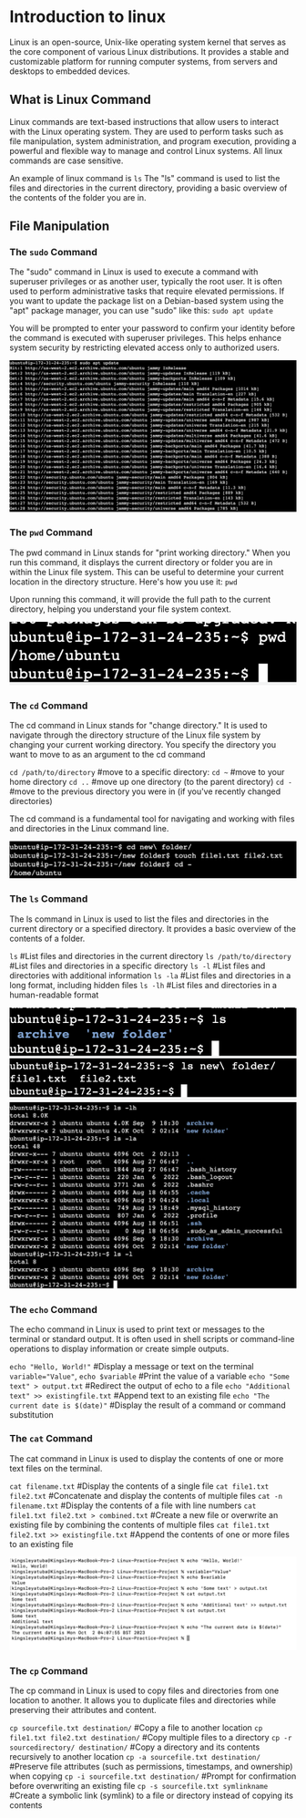 # Introduction to linux
Linux is an open-source, Unix-like operating system kernel that serves as the core component of various Linux distributions. It provides a stable and customizable platform for running computer systems, from servers and desktops to embedded devices.

## What is Linux Command
Linux commands are text-based instructions that allow users to interact with the Linux operating system. They are used to perform tasks such as file manipulation, system administration, and program execution, providing a powerful and flexible way to manage and control Linux systems. All linux commands are case sensitive.

An example of linux command is `ls`
The "ls" command is used to list the files and directories in the current directory, providing a basic overview of the contents of the folder you are in.

## File Manipulation
### The `sudo` Command
The "sudo" command in Linux is used to execute a command with superuser privileges or as another user, typically the root user. It is often used to perform administrative tasks that require elevated permissions. If you want to update the package list on a Debian-based system using the "apt" package manager, you can use "sudo" like this: `sudo apt update`

You will be prompted to enter your password to confirm your identity before the command is executed with superuser privileges. This helps enhance system security by restricting elevated access only to authorized users.

![sudo Command](./img/1.png)

### The `pwd` Command
The pwd command in Linux stands for "print working directory." When you run this command, it displays the current directory or folder you are in within the Linux file system. This can be useful to determine your current location in the directory structure. Here's how you use it: `pwd`

Upon running this command, it will provide the full path to the current directory, helping you understand your file system context.

![pwd Command](./img/2.png)

### The `cd` Command
The cd command in Linux stands for "change directory." It is used to navigate through the directory structure of the Linux file system by changing your current working directory. You specify the directory you want to move to as an argument to the cd command

`cd /path/to/directory`       #move to a specific directory:
`cd ~`                        #move to your home directory
`cd ..`                       #move up one directory (to the parent directory)
`cd - `                       #move to the previous directory you were in (if you've recently changed directories)

The cd command is a fundamental tool for navigating and working with files and directories in the Linux command line. 

![pwd Command](./Img/3.png)

### The `ls` Command 
The ls command in Linux is used to list the files and directories in the current directory or a specified directory. It provides a basic overview of the contents of a folder.

`ls`                          #List files and directories in the current directory
`ls /path/to/directory`       #List files and directories in a specific directory
`ls -l`                       #List files and directories with additional information
`ls -la`                      #List files and directories in a long format, including hidden files
`ls -lh`                      #List files and directories in a human-readable format

![pwd Command](./img/4.png)
![pwd Command](./img/5.png)
![pwd Command](./img/6.png)

### The `echo` Command

The echo command in Linux is used to print text or messages to the terminal or standard output. It is often used in shell scripts or command-line operations to display information or create simple outputs.

`echo "Hello, World!"`                                  #Display a message or text on the terminal
`variable="Value"`, `echo $variable`                    #Print the value of a variable
`echo "Some text" > output.txt`                         #Redirect the output of echo to a file
`echo "Additional text" >> existingfile.txt`            #Append text to an existing file
`echo "The current date is $(date)"`                    #Display the result of a command or command substitution


### The `cat` Command
The cat command in Linux is used to display the contents of one or more text files on the terminal. 

`cat filename.txt`                              #Display the contents of a single file
`cat file1.txt file2.txt`                       #Concatenate and display the contents of multiple files
`cat -n filename.txt`                           #Display the contents of a file with line numbers
`cat file1.txt file2.txt > combined.txt`        #Create a new file or overwrite an existing file by combining the contents of multiple files
`cat file1.txt file2.txt >> existingfile.txt`   #Append the contents of one or more files to an existing file

![pwd Command](./img/7.png)

### The `cp` Command
The cp command in Linux is used to copy files and directories from one location to another. It allows you to duplicate files and directories while preserving their attributes and content.

`cp sourcefile.txt destination/`            #Copy a file to another location
`cp file1.txt file2.txt destination/`       #Copy multiple files to a directory
`cp -r sourcedirectory/ destination/`       #Copy a directory and its contents recursively to another location
`cp -a sourcefile.txt destination/`         #Preserve file attributes (such as permissions, timestamps, and ownership) when copying
`cp -i sourcefile.txt destination/`         #Prompt for confirmation before overwriting an existing file
`cp -s sourcefile.txt symlinkname`          #Create a symbolic link (symlink) to a file or directory instead of copying its contents
